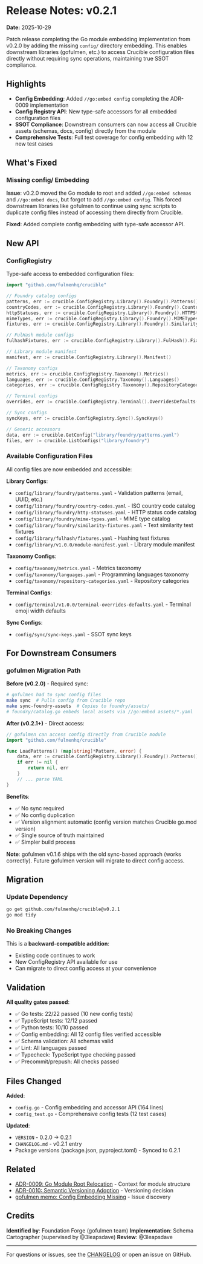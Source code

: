 # Release Notes: v0.2.1

**Date:** 2025-10-29

Patch release completing the Go module embedding implementation from v0.2.0 by adding the missing `config/` directory embedding. This enables downstream libraries (gofulmen, etc.) to access Crucible configuration files directly without requiring sync operations, maintaining true SSOT compliance.

## Highlights

- **Config Embedding**: Added `//go:embed config` completing the ADR-0009 implementation
- **Config Registry API**: New type-safe accessors for all embedded configuration files
- **SSOT Compliance**: Downstream consumers can now access all Crucible assets (schemas, docs, config) directly from the module
- **Comprehensive Tests**: Full test coverage for config embedding with 12 new test cases

## What's Fixed

### Missing config/ Embedding

**Issue**: v0.2.0 moved the Go module to root and added `//go:embed schemas` and `//go:embed docs`, but forgot to add `//go:embed config`. This forced downstream libraries like gofulmen to continue using sync scripts to duplicate config files instead of accessing them directly from Crucible.

**Fixed**: Added complete config embedding with type-safe accessor API.

## New API

### ConfigRegistry

Type-safe access to embedded configuration files:

```go
import "github.com/fulmenhq/crucible"

// Foundry catalog configs
patterns, err := crucible.ConfigRegistry.Library().Foundry().Patterns()
countryCodes, err := crucible.ConfigRegistry.Library().Foundry().CountryCodes()
httpStatuses, err := crucible.ConfigRegistry.Library().Foundry().HTTPStatuses()
mimeTypes, err := crucible.ConfigRegistry.Library().Foundry().MIMETypes()
fixtures, err := crucible.ConfigRegistry.Library().Foundry().SimilarityFixtures()

// FulHash module configs
fulhashFixtures, err := crucible.ConfigRegistry.Library().FulHash().Fixtures()

// Library module manifest
manifest, err := crucible.ConfigRegistry.Library().Manifest()

// Taxonomy configs
metrics, err := crucible.ConfigRegistry.Taxonomy().Metrics()
languages, err := crucible.ConfigRegistry.Taxonomy().Languages()
categories, err := crucible.ConfigRegistry.Taxonomy().RepositoryCategories()

// Terminal configs
overrides, err := crucible.ConfigRegistry.Terminal().OverridesDefaults()

// Sync configs
syncKeys, err := crucible.ConfigRegistry.Sync().SyncKeys()

// Generic accessors
data, err := crucible.GetConfig("library/foundry/patterns.yaml")
files, err := crucible.ListConfigs("library/foundry")
```

### Available Configuration Files

All config files are now embedded and accessible:

**Library Configs**:

- `config/library/foundry/patterns.yaml` - Validation patterns (email, UUID, etc.)
- `config/library/foundry/country-codes.yaml` - ISO country code catalog
- `config/library/foundry/http-statuses.yaml` - HTTP status code catalog
- `config/library/foundry/mime-types.yaml` - MIME type catalog
- `config/library/foundry/similarity-fixtures.yaml` - Text similarity test fixtures
- `config/library/fulhash/fixtures.yaml` - Hashing test fixtures
- `config/library/v1.0.0/module-manifest.yaml` - Library module manifest

**Taxonomy Configs**:

- `config/taxonomy/metrics.yaml` - Metrics taxonomy
- `config/taxonomy/languages.yaml` - Programming languages taxonomy
- `config/taxonomy/repository-categories.yaml` - Repository categories

**Terminal Configs**:

- `config/terminal/v1.0.0/terminal-overrides-defaults.yaml` - Terminal emoji width defaults

**Sync Configs**:

- `config/sync/sync-keys.yaml` - SSOT sync keys

## For Downstream Consumers

### gofulmen Migration Path

**Before (v0.2.0)** - Required sync:

```bash
# gofulmen had to sync config files
make sync  # Pulls config from Crucible repo
make sync-foundry-assets  # Copies to foundry/assets/
# foundry/catalog.go embeds local assets via //go:embed assets/*.yaml
```

**After (v0.2.1+)** - Direct access:

```go
// gofulmen can access config directly from Crucible module
import "github.com/fulmenhq/crucible"

func LoadPatterns() (map[string]*Pattern, error) {
    data, err := crucible.ConfigRegistry.Library().Foundry().Patterns()
    if err != nil {
        return nil, err
    }
    // ... parse YAML
}
```

**Benefits**:

- ✅ No sync required
- ✅ No config duplication
- ✅ Version alignment automatic (config version matches Crucible go.mod version)
- ✅ Single source of truth maintained
- ✅ Simpler build process

**Note**: gofulmen v0.1.6 ships with the old sync-based approach (works correctly). Future gofulmen version will migrate to direct config access.

## Migration

### Update Dependency

```bash
go get github.com/fulmenhq/crucible@v0.2.1
go mod tidy
```

### No Breaking Changes

This is a **backward-compatible addition**:

- Existing code continues to work
- New ConfigRegistry API available for use
- Can migrate to direct config access at your convenience

## Validation

**All quality gates passed**:

- ✅ Go tests: 22/22 passed (10 new config tests)
- ✅ TypeScript tests: 12/12 passed
- ✅ Python tests: 10/10 passed
- ✅ Config embedding: All 12 config files verified accessible
- ✅ Schema validation: All schemas valid
- ✅ Lint: All languages passed
- ✅ Typecheck: TypeScript type checking passed
- ✅ Precommit/prepush: All checks passed

## Files Changed

**Added**:

- `config.go` - Config embedding and accessor API (164 lines)
- `config_test.go` - Comprehensive config tests (12 test cases)

**Updated**:

- `VERSION` - 0.2.0 → 0.2.1
- `CHANGELOG.md` - v0.2.1 entry
- Package versions (package.json, pyproject.toml) - Synced to 0.2.1

## Related

- [ADR-0009: Go Module Root Relocation](../docs/architecture/decisions/ADR-0009-go-module-root-relocation.md) - Context for module structure
- [ADR-0010: Semantic Versioning Adoption](../docs/architecture/decisions/ADR-0010-semantic-versioning-adoption.md) - Versioning decision
- [gofulmen memo: Config Embedding Missing](https://github.com/fulmenhq/gofulmen/.plans/memos/crucible/2025-10-29-config-embedding-missing.md) - Issue discovery

## Credits

**Identified by**: Foundation Forge (gofulmen team)
**Implementation**: Schema Cartographer (supervised by @3leapsdave)
**Review**: @3leapsdave

---

For questions or issues, see the [CHANGELOG](../CHANGELOG.md) or open an issue on GitHub.
